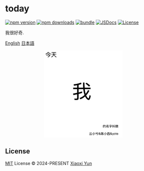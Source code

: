 # today

[![npm version][npm-version-src]][npm-version-href]
[![npm downloads][npm-downloads-src]][npm-downloads-href]
[![bundle][bundle-src]][bundle-href]
[![JSDocs][jsdocs-src]][jsdocs-href]
[![License][license-src]][license-href]

我很好奇.

[English](../README.md) [日本語](./README_JP.md)

<p align='center'>
<img src="./assets/image.png" alt="image" width='50%' />
</p>

## License

[MIT](./LICENSE) License © 2024-PRESENT [Xiaoxi Yun](https://github.com/ycte)

<!-- Badges -->

[npm-version-src]: https://img.shields.io/npm/v/today-ycte?style=flat&colorA=080f12&colorB=1fa669
[npm-version-href]: https://npmjs.com/package/today-ycte
[npm-downloads-src]: https://img.shields.io/npm/dm/today-ycte?style=flat&colorA=080f12&colorB=1fa669
[npm-downloads-href]: https://npmjs.com/package/today-ycte
[bundle-src]: https://img.shields.io/bundlephobia/minzip/today-ycte?style=flat&colorA=080f12&colorB=1fa669&label=minzip
[bundle-href]: https://bundlephobia.com/result?p=today-ycte
[license-src]: https://img.shields.io/github/license/ycte/today.svg?style=flat&colorA=080f12&colorB=1fa669
[license-href]: https://github.com/ycte/today/blob/main/LICENSE
[jsdocs-src]: https://img.shields.io/badge/jsdocs-reference-080f12?style=flat&colorA=080f12&colorB=1fa669
[jsdocs-href]: https://www.jsdocs.io/package/today-ycte

